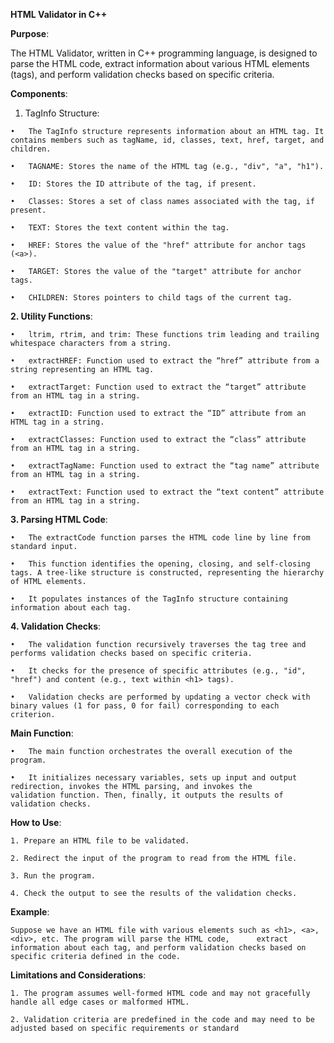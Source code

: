 **HTML Validator in C++**

**Purpose**:

  The HTML Validator, written in C++ programming language, is designed to parse the HTML code, extract information about various HTML elements (tags), and perform validation checks based on specific criteria.

**Components**:

  1.	TagInfo Structure:

    •	The TagInfo structure represents information about an HTML tag. It contains members such as tagName, id, classes, text, href, target, and children.
    
    •	TAGNAME: Stores the name of the HTML tag (e.g., "div", "a", "h1").
    
    •	ID: Stores the ID attribute of the tag, if present.
    
    •	Classes: Stores a set of class names associated with the tag, if present.
    
    •	TEXT: Stores the text content within the tag.
    
    •	HREF: Stores the value of the "href" attribute for anchor tags (<a>).
    
    •	TARGET: Stores the value of the "target" attribute for anchor tags.
    
    •	CHILDREN: Stores pointers to child tags of the current tag.
  
  **2.	Utility Functions**:
  
    •	ltrim, rtrim, and trim: These functions trim leading and trailing whitespace characters from a string.
 
    •	extractHREF: Function used to extract the “href” attribute from a string representing an HTML tag.
    
    •	extractTarget: Function used to extract the “target” attribute from an HTML tag in a string.
    
    •	extractID: Function used to extract the “ID” attribute from an HTML tag in a string.
    
    •	extractClasses: Function used to extract the “class” attribute from an HTML tag in a string.
    
    •	extractTagName: Function used to extract the “tag name” attribute from an HTML tag in a string.
    
    •	extractText: Function used to extract the “text content” attribute from an HTML tag in a string.

  **3.	Parsing HTML Code**:
    
    •	The extractCode function parses the HTML code line by line from standard input.
    
    •	This function identifies the opening, closing, and self-closing tags. A tree-like structure is constructed, representing the hierarchy of HTML elements.

    •	It populates instances of the TagInfo structure containing information about each tag.
  
  **4.	Validation Checks**:
    
    •	The validation function recursively traverses the tag tree and performs validation checks based on specific criteria.
    
    •	It checks for the presence of specific attributes (e.g., "id", "href") and content (e.g., text within <h1> tags).
    
    •	Validation checks are performed by updating a vector check with binary values (1 for pass, 0 for fail) corresponding to each criterion.
 
  **Main Function**:

    •	The main function orchestrates the overall execution of the program.
    
    •	It initializes necessary variables, sets up input and output redirection, invokes the HTML parsing, and invokes the          validation function. Then, finally, it outputs the results of validation checks.
  
  **How to Use**:
    
    1. Prepare an HTML file to be validated.
    
    2. Redirect the input of the program to read from the HTML file.
    
    3. Run the program.
    
    4. Check the output to see the results of the validation checks.

  **Example**:
    
    Suppose we have an HTML file with various elements such as <h1>, <a>, <div>, etc. The program will parse the HTML code,      extract information about each tag, and perform validation checks based on specific criteria defined in the code.

  **Limitations and Considerations**:

    1. The program assumes well-formed HTML code and may not gracefully handle all edge cases or malformed HTML.
    
    2. Validation criteria are predefined in the code and may need to be adjusted based on specific requirements or standard


